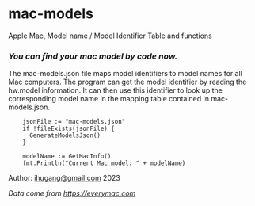# mac-models
Apple Mac, Model name / Model Identifier Table and functions

### *You can find your mac model by code now.*

The mac-models.json file maps model identifiers to model names for all Mac computers. The program can get the model identifier by reading the hw.model information. It can then use this identifier to look up the corresponding model name in the mapping table contained in mac-models.json.

```golang 
    jsonFile := "mac-models.json"
	if !fileExists(jsonFile) {
	  GenerateModelsJson()
	}
	
    modelName := GetMacInfo()
	fmt.Println("Current Mac model: " + modelName)
```

Author: ihugang@gmail.com 2023

*Data come from https://everymac.com*
